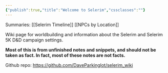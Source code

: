 ```yaml
---
{"publish":true,"title":"Welcome to Selerim","cssclasses":""}
---
```


Summaries:
[[Selerim Timeline]]
[[NPCs by Location]]

Wiki page for worldbuilding and information about the Selerim and Selerim 5K D&D campaign settings.

**Most of this is from unfinished notes and snippets, and should not be taken as fact. In fact, most of these notes are not facts.**

Github repo:
https://github.com/DaveParkinglot/selerim_wiki

